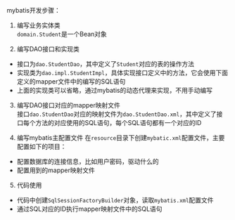 mybatis开发步骤：

1. 编写业务实体类   
  `domain.Student`是一个Bean对象

2. 编写DAO接口和实现类   
  + 接口为`dao.StudentDao`，其中定义了`Student`对应的表的操作方法
  + 实现类为`dao.impl.StudentImpl`，具体实现接口定义中的方法，它会使用下面定义的mapper文件中的编写的SQL语句
  + 上面的实现类可以省略，通过mybatis的动态代理来实现，不用手动编写

3. 编写DAO接口对应的mapper映射文件   
  接口`dao.StudentDao`对应的映射文件为`dao.StudentDao.xml`，其中定义了接口每个方法的对应使用的SQL语句，每个SQL语句都有一个对应的ID

4. 编写mybatis主配置文件
  在`resource`目录下创建`mybatic.xml`配置文件，主要配置如下的项目：
  + 配置数据库的连接信息，比如用户密码，驱动什么的
  + 配置用到的mapper映射文件

5. 代码使用   
  + 代码中创建`SqlSessionFactoryBuilder`对象，读取`mybatis.xml`配置文件
  + 通过SQL对应的ID执行mapper映射文件中的SQL语句
